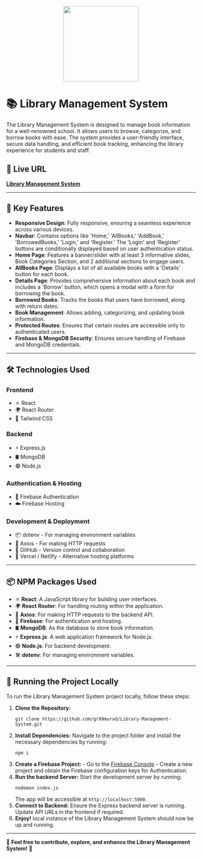 <div align="center">
  <img height="200" src="https://i.ibb.co.com/kWvBRXH/Screenshot-2025-04-25-220746.png
https://i.ibb.co.com/fzw328Sd/Screenshot-2025-04-25-220813.png" />
</div>

<!-- Library Management System -->

<h1>📚 Library Management System</h1>

<p>
  The Library Management System is designed to manage book information for a well-renowned school. 
  It allows users to browse, categorize, and borrow books with ease. The system provides a user-friendly 
  interface, secure data handling, and efficient book tracking, enhancing the library experience for students and staff.
</p>

<h2>🔗 Live URL</h2>
<p>
  <a href="https://library-management-syste-81bcf.web.app/" target="_blank">
    <strong>Library Management System</strong>
  </a>
</p>

<hr>

<h2>🚀 Key Features</h2>

<ul>
  <li><strong>Responsive Design</strong>: Fully responsive, ensuring a seamless experience across various devices.</li>
  <li><strong>Navbar</strong>: Contains options like 'Home,' 'AllBooks,' 'AddBook,' 'BorrowedBooks,' 'Login,' and 'Register.'
      The 'Login' and 'Register' buttons are conditionally displayed based on user authentication status.</li>
  <li><strong>Home Page</strong>: Features a banner/slider with at least 3 informative slides, Book Categories Section, 
      and 2 additional sections to engage users.</li>
  <li><strong>AllBooks Page</strong>: Displays a list of all available books with a 'Details' button for each book.</li>
  <li><strong>Details Page</strong>: Provides comprehensive information about each book and includes a 'Borrow' button, 
      which opens a modal with a form for borrowing the book.</li>
  <li><strong>Borrowed Books</strong>: Tracks the books that users have borrowed, along with return dates.</li>
  <li><strong>Book Management</strong>: Allows adding, categorizing, and updating book information.</li>
  <li><strong>Protected Routes</strong>: Ensures that certain routes are accessible only to authenticated users.</li>
  <li><strong>Firebase & MongoDB Security</strong>: Ensures secure handling of Firebase and MongoDB credentials.</li>
</ul>

<hr>

<h2>🛠️ Technologies Used</h2>

<h3>Frontend</h3>
<ul>
  <li>⚛️ React</li>
  <li>🌍 React Router</li>
  <li>🎨 Tailwind CSS</li>
</ul>

<h3>Backend</h3>
<ul>
  <li>⚡ Express.js</li>
  <li>🛢️ MongoDB</li>
  <li>🟢 Node.js</li>
</ul>

<h3>Authentication & Hosting</h3>
<ul>
  <li>🔐 Firebase Authentication</li>
  <li>☁️ Firebase Hosting</li>
</ul>

<h3>Development & Deployment</h3>
<ul>
  <li>📦 dotenv - For managing environment variables</li>
  <li>🔗 Axios - For making HTTP requests</li>
  <li>🐙 GitHub - Version control and collaboration</li>
  <li>🚀 Vercel / Netlify - Alternative hosting platforms</li>
</ul>

<hr>

<h2>📦 NPM Packages Used</h2>

<ul>
  <li>⚛️ <strong>React</strong>: A JavaScript library for building user interfaces.</li>
  <li>🌍 <strong>React Router</strong>: For handling routing within the application.</li>
  <li>🔗 <strong>Axios</strong>: For making HTTP requests to the backend API.</li>
  <li>🔐 <strong>Firebase</strong>: For authentication and hosting.</li>
  <li>🛢️ <strong>MongoDB</strong>: As the database to store book information.</li>
  <li>⚡ <strong>Express.js</strong>: A web application framework for Node.js.</li>
  <li>🟢 <strong>Node.js</strong>: For backend development.</li>
  <li>🛠️ <strong>dotenv</strong>: For managing environment variables.</li>
</ul>

<hr>

<h2>🚀 Running the Project Locally</h2>

<p>To run the Library Management System project locally, follow these steps:</p>

<ol>
  <li><strong>Clone the Repository:</strong>
    <pre><code>git clone https://github.com/gr99murad/Library-Management-System.git</code></pre>
  </li>
  
  <li><strong>Install Dependencies:</strong> 
    Navigate to the project folder and install the necessary dependencies by running:
    <pre><code>npm i</code></pre>
  </li>
  
  <li><strong>Create a Firebase Project:</strong>
    - Go to the <a href="https://console.firebase.google.com/" target="_blank">Firebase Console</a>
    - Create a new project and obtain the Firebase configuration keys for Authentication.
  </li>
  
  <li><strong>Run the backend Server:</strong> 
    Start the development server by running:
    <pre><code>nodemon index.js</code></pre>
    The app will be accessible at <code>http://localhost:5000</code>.
  </li>

  <li><strong>Connect to Backend:</strong> 
    Ensure the Express backend server is running. Update API URLs in the frontend if required.
  </li>
  
  <li><strong>Enjoy!</strong> local instance of the Library Management System should now be up and running.
  </li>
</ol>

<hr>

<p>📌 <strong>Feel free to contribute, explore, and enhance the Library Management System!</strong> 🎉</p>

